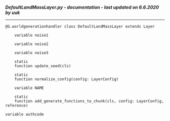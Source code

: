 ***DefaultLandMassLayer.py - documentation - last updated on 6.6.2020 by uuk***
___

    @G.worldgenerationhandler class DefaultLandMassLayer extends Layer

        variable noise1

        variable noise2

        variable noise3

        static
        function update_seed(cls)

        static
        function normalize_config(config: LayerConfig)

        variable NAME

        static
        function add_generate_functions_to_chunk(cls, config: LayerConfig, reference)

    variable authcode